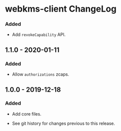 # webkms-client ChangeLog

### Added
- Add `revokeCapability` API.

## 1.1.0 - 2020-01-11

### Added
- Allow `authorizations` zcaps.

## 1.0.0 - 2019-12-18

### Added
- Add core files.

- See git history for changes previous to this release.
